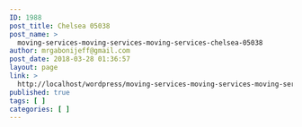 ```yaml
---
ID: 1988
post_title: Chelsea 05038
post_name: >
  moving-services-moving-services-moving-services-chelsea-05038
author: mrgabonijeff@gmail.com
post_date: 2018-03-28 01:36:57
layout: page
link: >
  http://localhost/wordpress/moving-services-moving-services-moving-services-chelsea-05038/
published: true
tags: [ ]
categories: [ ]
---
```

